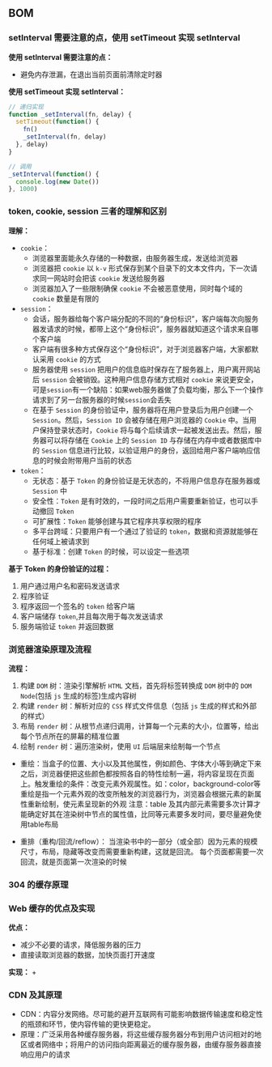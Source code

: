 ## BOM

### setInterval 需要注意的点，使用 setTimeout 实现 setInterval

**使用 setInterval 需要注意的点：**
+ 避免内存泄漏，在退出当前页面前清除定时器

**使用 setTimeout 实现 setInterval：**
```js
// 递归实现
function _setInterval(fn, delay) {
  setTimeout(function() {
    fn()
    _setInterval(fn, delay)
  }, delay)
}

// 调用
_setInterval(function() {
  console.log(new Date())
}, 1000)
```

### token, cookie, session 三者的理解和区别

**理解：**
+ `cookie`：
  + 浏览器里面能永久存储的一种数据，由服务器生成，发送给浏览器
  + 浏览器把 `cookie` 以 `k-v` 形式保存到某个目录下的文本文件内，下一次请求同一网站时会把该 `cookie` 发送给服务器
  + 浏览器加入了一些限制确保 `cookie` 不会被恶意使用，同时每个域的 `cookie` 数量是有限的
+ `session`：
  + 会话，服务器给每个客户端分配的不同的“身份标识”，客户端每次向服务器发请求的时候，都带上这个“身份标识”，服务器就知道这个请求来自哪个客户端
  + 客户端有很多种方式保存这个“身份标识”，对于浏览器客户端，大家都默认采用 `cookie` 的方式
  + 服务器使用 `session` 把用户的信息临时保存在了服务器上，用户离开网站后 `session` 会被销毁。这种用户信息存储方式相对 `cookie` 来说更安全，可是`session`有一个缺陷：如果web服务器做了负载均衡，那么下一个操作请求到了另一台服务器的时候`session`会丢失
  + 在基于 `Session` 的身份验证中，服务器将在用户登录后为用户创建一个 `Session`。然后，`Session ID` 会被存储在用户浏览器的 `Cookie` 中。当用户保持登录状态时，`Cookie` 将与每个后续请求一起被发送出去。然后，服务器可以将存储在 `Cookie` 上的 `Session ID` 与存储在内存中或者数据库中的 `Session` 信息进行比较，以验证用户的身份，返回给用户客户端响应信息的时候会附带用户当前的状态
+ `token`：
  + 无状态：基于 `Token` 的身份验证是无状态的，不将用户信息存在服务器或 `Session` 中
  + 安全性：`Token` 是有时效的，一段时间之后用户需要重新验证，也可以手动撤回 `Token`
  + 可扩展性：`Token` 能够创建与其它程序共享权限的程序
  + 多平台跨域：只要用户有一个通过了验证的 `token`，数据和资源就能够在任何域上被请求到
  + 基于标准：创建 `Token` 的时候，可以设定一些选项

**基于 Token 的身份验证的过程：**
1. 用户通过用户名和密码发送请求
2. 程序验证
3. 程序返回一个签名的 `token` 给客户端
4. 客户端储存 `token`,并且每次用于每次发送请求
5. 服务端验证 `token` 并返回数据

### 浏览器渲染原理及流程

**流程：**
1. 构建 `DOM` 树：渲染引擎解析 `HTML` 文档，首先将标签转换成 `DOM` 树中的 `DOM Node`(包括 `js` 生成的标签)生成内容树
2. 构建 `render` 树：解析对应的 `CSS` 样式文件信息（包括 `js` 生成的样式和外部的样式）
3. 布局 `render` 树：从根节点递归调用，计算每一个元素的大小，位置等，给出每个节点所在的屏幕的精准位置
4. 绘制 `render` 树：遍历渲染树，使用 `UI` 后端层来绘制每一个节点

+ 重绘：当盒子的位置、大小以及其他属性，例如颜色、字体大小等到确定下来之后，浏览器便把这些颜色都按照各自的特性绘制一遍，将内容呈现在页面上。触发重绘的条件：改变元素外观属性。如：color，background-color等
重绘是指一个元素外观的改变所触发的浏览器行为，浏览器会根据元素的新属性重新绘制，使元素呈现新的外观
注意：table 及其内部元素需要多次计算才能确定好其在渲染树中节点的属性值，比同等元素要多发时间，要尽量避免使用table布局

+ 重排（重构/回流/reflow）： 当渲染书中的一部分（或全部）因为元素的规模尺寸，布局，隐藏等改变而需要重新构建，这就是回流。
每个页面都需要一次回流，就是页面第一次渲染的时候


### 304 的缓存原理

### Web 缓存的优点及实现

**优点：**
+ 减少不必要的请求，降低服务器的压力
+ 直接读取浏览器的数据，加快页面打开速度

**实现：**
+ 


### CDN 及其原理

+ CDN：内容分发网络。尽可能的避开互联网有可能影响数据传输速度和稳定性的瓶颈和环节，使内容传输的更快更稳定。
+ 原理：广泛采用各种缓存服务器，将这些缓存服务器分布到用户访问相对的地区或者网络中；将用户的访问指向距离最近的缓存服务器，由缓存服务器直接响应用户的请求